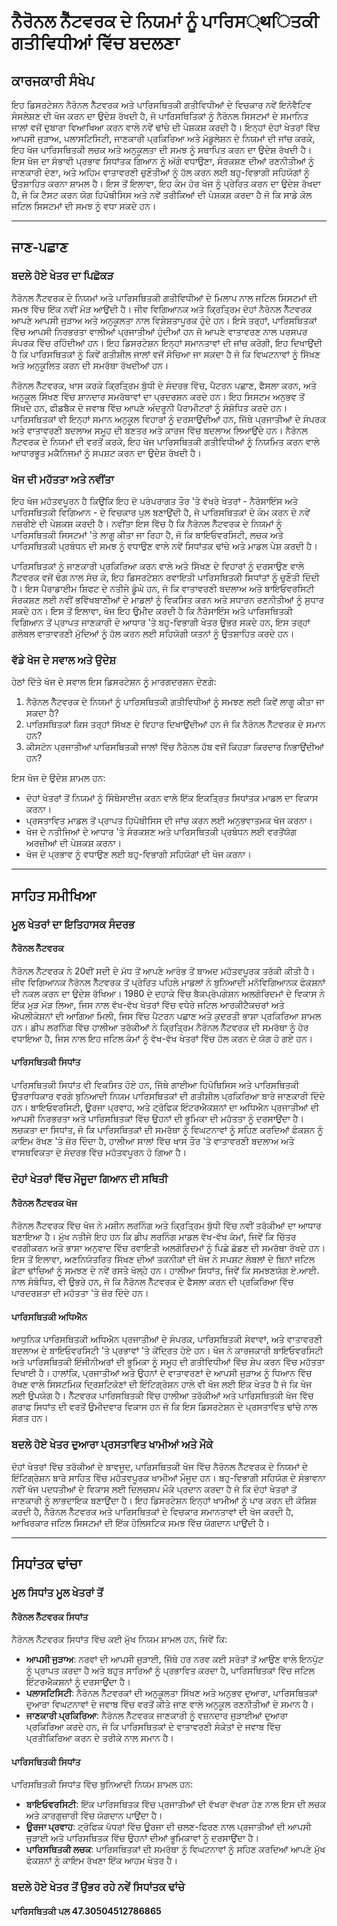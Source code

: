 # ਨੈਰੋਨਲ ਨੈੱਟਵਰਕ ਦੇ ਨਿਯਮਾਂ ਨੂੰ ਪਾਰਿਸ्थਿਤਕੀ ਗਤੀਵਿਧੀਆਂ ਵਿੱਚ ਬਦਲਣਾ

## ਕਾਰਜਕਾਰੀ ਸੰਖੇਪ

ਇਹ ਡਿਸਰਟੇਸ਼ਨ ਨੈਰੋਨਲ ਨੈੱਟਵਰਕ ਅਤੇ ਪਾਰਿਸਥਿਤਕੀ ਗਤੀਵਿਧੀਆਂ ਦੇ ਵਿਚਕਾਰ ਨਵੇਂ ਇਨੋਵੈਟਿਵ ਸੰਸਲੇਸ਼ਣ ਦੀ ਖੋਜ ਕਰਨ ਦਾ ਉਦੇਸ਼ ਰੱਖਦੀ ਹੈ, ਜੋ ਪਾਰਿਸਥਿਤਿਕਾਂ ਨੂੰ ਨੈਰੋਨਲ ਸਿਸਟਮਾਂ ਦੇ ਸਮਾਨਿਤ ਜਾਲਾਂ ਵਜੋਂ ਦੁਬਾਰਾ ਵਿਆਖਿਆ ਕਰਨ ਵਾਲੇ ਨਵੇਂ ਢਾਂਚੇ ਦੀ ਪੇਸ਼ਕਸ਼ ਕਰਦੀ ਹੈ। ਇਨ੍ਹਾਂ ਦੋਹਾਂ ਖੇਤਰਾਂ ਵਿੱਚ ਆਪਸੀ ਜੁੜਾਅ, ਪਲਾਸਟਿਸਿਟੀ, ਜਾਣਕਾਰੀ ਪ੍ਰਕਿਰਿਆ ਅਤੇ ਮੋਡੂਲੇਸ਼ਨ ਦੇ ਨਿਯਮਾਂ ਦੀ ਜਾਂਚ ਕਰਕੇ, ਇਹ ਖੋਜ ਪਾਰਿਸਥਿਤਕੀ ਲਚਕ ਅਤੇ ਅਨੁਕੂਲਤਾ ਦੀ ਸਮਝ ਨੂੰ ਸਥਾਪਿਤ ਕਰਨ ਦਾ ਉਦੇਸ਼ ਰੱਖਦੀ ਹੈ। ਇਸ ਖੋਜ ਦਾ ਸੰਭਾਵੀ ਪ੍ਰਭਾਵ ਸਿਧਾਂਤਕ ਗਿਆਨ ਨੂੰ ਅੱਗੇ ਵਧਾਉਣਾ, ਸੰਰਕਸ਼ਣ ਦੀਆਂ ਰਣਨੀਤੀਆਂ ਨੂੰ ਜਾਣਕਾਰੀ ਦੇਣਾ, ਅਤੇ ਅਹਿਮ ਵਾਤਾਵਰਣੀ ਚੁਣੌਤੀਆਂ ਨੂੰ ਹੱਲ ਕਰਨ ਲਈ ਬਹੁ-ਵਿਭਾਗੀ ਸਹਿਯੋਗਾਂ ਨੂੰ ਉਤਸ਼ਾਹਿਤ ਕਰਨਾ ਸ਼ਾਮਲ ਹੈ। ਇਸ ਤੋਂ ਇਲਾਵਾ, ਇਹ ਕੰਮ ਹੋਰ ਖੋਜ ਨੂੰ ਪ੍ਰੇਰਿਤ ਕਰਨ ਦਾ ਉਦੇਸ਼ ਰੱਖਦਾ ਹੈ, ਜੋ ਕਿ ਟੈਸਟ ਕਰਨ ਯੋਗ ਹਿਪੋਥੀਸਿਸ ਅਤੇ ਨਵੇਂ ਤਰੀਕਿਆਂ ਦੀ ਪੇਸ਼ਕਸ਼ ਕਰਦਾ ਹੈ ਜੋ ਕਿ ਸਾਡੇ ਕੋਲ ਜਟਿਲ ਸਿਸਟਮਾਂ ਦੀ ਸਮਝ ਨੂੰ ਵਧਾ ਸਕਦੇ ਹਨ।

---

## ਜਾਣ-ਪਛਾਣ

### ਬਦਲੇ ਹੋਏ ਖੇਤਰ ਦਾ ਪਿਛੋਕੜ

ਨੈਰੋਨਲ ਨੈੱਟਵਰਕ ਦੇ ਨਿਯਮਾਂ ਅਤੇ ਪਾਰਿਸਥਿਤਕੀ ਗਤੀਵਿਧੀਆਂ ਦੇ ਮਿਲਾਪ ਨਾਲ ਜਟਿਲ ਸਿਸਟਮਾਂ ਦੀ ਸਮਝ ਵਿੱਚ ਇੱਕ ਨਵੀਂ ਮੋੜ ਆਉਂਦੀ ਹੈ। ਜੀਵ ਵਿਗਿਆਨਕ ਅਤੇ ਕ੍ਰਿਤ੍ਰਿਮ ਦੋਹਾਂ ਨੈਰੋਨਲ ਨੈੱਟਵਰਕ ਆਪਣੇ ਆਪਸੀ ਜੁੜਾਅ ਅਤੇ ਅਨੁਕੂਲਤਾ ਨਾਲ ਵਿਸ਼ੇਸ਼ਤਾਪੂਰਕ ਹੁੰਦੇ ਹਨ। ਇਸੇ ਤਰ੍ਹਾਂ, ਪਾਰਿਸਥਿਤਕਾਂ ਵਿੱਚ ਆਪਸੀ ਨਿਰਭਰਤਾ ਵਾਲੀਆਂ ਪ੍ਰਜਾਤੀਆਂ ਹੁੰਦੀਆਂ ਹਨ ਜੋ ਆਪਣੇ ਵਾਤਾਵਰਣ ਨਾਲ ਪਰਸਪਰ ਸੰਪਰਕ ਵਿੱਚ ਰਹਿੰਦੀਆਂ ਹਨ। ਇਹ ਡਿਸਰਟੇਸ਼ਨ ਇਨ੍ਹਾਂ ਸਮਾਨਤਾਵਾਂ ਦੀ ਜਾਂਚ ਕਰੇਗੀ, ਇਹ ਦਿਖਾਉਂਦੀ ਹੈ ਕਿ ਪਾਰਿਸਥਿਤਕਾਂ ਨੂੰ ਕਿਵੇਂ ਗਤੀਸ਼ੀਲ ਜਾਲਾਂ ਵਜੋਂ ਸੋਚਿਆ ਜਾ ਸਕਦਾ ਹੈ ਜੋ ਕਿ ਵਿਘਟਨਾਵਾਂ ਨੂੰ ਸਿੱਖਣ ਅਤੇ ਅਨੁਕੂਲਿਤ ਕਰਨ ਦੀ ਸਮਰੱਥਾ ਰੱਖਦੀਆਂ ਹਨ।

ਨੈਰੋਨਲ ਨੈੱਟਵਰਕ, ਖਾਸ ਕਰਕੇ ਕ੍ਰਿਤ੍ਰਿਮ ਬੁੱਧੀ ਦੇ ਸੰਦਰਭ ਵਿੱਚ, ਪੈਟਰਨ ਪਛਾਣ, ਫੈਸਲਾ ਕਰਨ, ਅਤੇ ਅਨੁਕੂਲ ਸਿੱਖਣ ਵਿੱਚ ਸ਼ਾਨਦਾਰ ਸਮਰੱਥਾਵਾਂ ਦਾ ਪ੍ਰਦਰਸ਼ਨ ਕਰਦੇ ਹਨ। ਇਹ ਸਿਸਟਮ ਅਨੁਭਵ ਤੋਂ ਸਿੱਖਦੇ ਹਨ, ਫੀਡਬੈਕ ਦੇ ਜਵਾਬ ਵਿੱਚ ਆਪਣੇ ਅੰਦਰੂਨੀ ਪੈਰਾਮੀਟਰਾਂ ਨੂੰ ਸੰਸ਼ੋਧਿਤ ਕਰਦੇ ਹਨ। ਪਾਰਿਸਥਿਤਕਾਂ ਵੀ ਇਨ੍ਹਾਂ ਸਮਾਨ ਅਨੁਕੂਲ ਵਿਹਾਰਾਂ ਨੂੰ ਦਰਸਾਉਂਦੀਆਂ ਹਨ, ਜਿੱਥੇ ਪ੍ਰਜਾਤੀਆਂ ਦੇ ਸੰਪਰਕ ਅਤੇ ਵਾਤਾਵਰਣੀ ਬਦਲਾਅ ਸਮੂਹ ਦੀ ਬਣਤਰ ਅਤੇ ਕਾਰਜ ਵਿੱਚ ਬਦਲਾਅ ਲਿਆਉਂਦੇ ਹਨ। ਨੈਰੋਨਲ ਨੈੱਟਵਰਕ ਦੇ ਨਿਯਮਾਂ ਦੀ ਵਰਤੋਂ ਕਰਕੇ, ਇਹ ਖੋਜ ਪਾਰਿਸਥਿਤਕੀ ਗਤੀਵਿਧੀਆਂ ਨੂੰ ਨਿਯਮਿਤ ਕਰਨ ਵਾਲੇ ਆਧਾਰਭੂਤ ਮਕੈਨਿਜਮਾਂ ਨੂੰ ਸਪਸ਼ਟ ਕਰਨ ਦਾ ਉਦੇਸ਼ ਰੱਖਦੀ ਹੈ।

### ਖੋਜ ਦੀ ਮਹੱਤਤਾ ਅਤੇ ਨਵੀਂਤਾ

ਇਹ ਖੋਜ ਮਹੱਤਵਪੂਰਨ ਹੈ ਕਿਉਂਕਿ ਇਹ ਦੋ ਪਰੰਪਰਾਗਤ ਤੌਰ 'ਤੇ ਵੱਖਰੇ ਖੇਤਰਾਂ - ਨੈਰੋਸਾਇੰਸ ਅਤੇ ਪਾਰਿਸਥਿਤਕੀ ਵਿਗਿਆਨ - ਦੇ ਵਿਚਕਾਰ ਪੁਲ ਬਣਾਉਂਦੀ ਹੈ, ਜੋ ਪਾਰਿਸਥਿਤਕਾਂ ਦੇ ਕੰਮ ਕਰਨ ਦੇ ਨਵੇਂ ਨਜ਼ਰੀਏ ਦੀ ਪੇਸ਼ਕਸ਼ ਕਰਦੀ ਹੈ। ਨਵੀਂਤਾ ਇਸ ਵਿੱਚ ਹੈ ਕਿ ਨੈਰੋਨਲ ਨੈੱਟਵਰਕ ਦੇ ਨਿਯਮਾਂ ਨੂੰ ਪਾਰਿਸਥਿਤਕੀ ਸਿਸਟਮਾਂ 'ਤੇ ਲਾਗੂ ਕੀਤਾ ਜਾ ਰਿਹਾ ਹੈ, ਜੋ ਕਿ ਬਾਇਓਵਰਸਿਟੀ, ਲਚਕ ਅਤੇ ਪਾਰਿਸਥਿਤਕੀ ਪ੍ਰਬੰਧਨ ਦੀ ਸਮਝ ਨੂੰ ਵਧਾਉਣ ਵਾਲੇ ਨਵੇਂ ਸਿਧਾਂਤਕ ਢਾਂਚੇ ਅਤੇ ਮਾਡਲ ਪੇਸ਼ ਕਰਦੀ ਹੈ।

ਪਾਰਿਸਥਿਤਕਾਂ ਨੂੰ ਜਾਣਕਾਰੀ ਪ੍ਰਕਿਰਿਆ ਕਰਨ ਵਾਲੇ ਅਤੇ ਸਿੱਖਣ ਦੇ ਵਿਹਾਰਾਂ ਨੂੰ ਦਰਸਾਉਣ ਵਾਲੇ ਨੈੱਟਵਰਕ ਵਜੋਂ ਢੰਗ ਨਾਲ ਸੋਚ ਕੇ, ਇਹ ਡਿਸਰਟੇਸ਼ਨ ਰਵਾਇਤੀ ਪਾਰਿਸਥਿਤਕੀ ਸਿਧਾਂਤਾਂ ਨੂੰ ਚੁਣੌਤੀ ਦਿੰਦੀ ਹੈ। ਇਸ ਪੈਰਾਡਾਈਮ ਸ਼ਿਫਟ ਦੇ ਨਤੀਜੇ ਡੂੰਘੇ ਹਨ, ਜੋ ਕਿ ਵਾਤਾਵਰਣੀ ਬਦਲਾਅ ਅਤੇ ਬਾਇਓਵਰਸਿਟੀ ਸੰਰਕਸ਼ਣ ਲਈ ਨਵੀਂ ਭਵਿੱਖਬਾਣੀਆਂ ਦੇ ਮਾਡਲਾਂ ਨੂੰ ਵਿਕਸਿਤ ਕਰਨ ਅਤੇ ਸਧਾਰਨ ਰਣਨੀਤੀਆਂ ਨੂੰ ਸੁਧਾਰ ਸਕਦੇ ਹਨ। ਇਸ ਤੋਂ ਇਲਾਵਾ, ਖੋਜ ਇਹ ਉਮੀਦ ਕਰਦੀ ਹੈ ਕਿ ਨੈਰੋਸਾਇੰਸ ਅਤੇ ਪਾਰਿਸਥਿਤਕੀ ਵਿਗਿਆਨ ਤੋਂ ਪ੍ਰਾਪਤ ਜਾਣਕਾਰੀ ਦੇ ਆਧਾਰ 'ਤੇ ਬਹੁ-ਵਿਭਾਗੀ ਖੇਤਰ ਉਭਰ ਸਕਦੇ ਹਨ, ਇਸ ਤਰ੍ਹਾਂ ਗਲੋਬਲ ਵਾਤਾਵਰਣੀ ਮੁੱਦਿਆਂ ਨੂੰ ਹੱਲ ਕਰਨ ਲਈ ਸਹਿਯੋਗੀ ਯਤਨਾਂ ਨੂੰ ਉਤਸ਼ਾਹਿਤ ਕਰਦੇ ਹਨ।

### ਵੱਡੇ ਖੋਜ ਦੇ ਸਵਾਲ ਅਤੇ ਉਦੇਸ਼

ਹੇਠਾਂ ਦਿੱਤੇ ਖੋਜ ਦੇ ਸਵਾਲ ਇਸ ਡਿਸਰਟੇਸ਼ਨ ਨੂੰ ਮਾਰਗਦਰਸ਼ਨ ਦੇਣਗੇ:

1. ਨੈਰੋਨਲ ਨੈੱਟਵਰਕ ਦੇ ਨਿਯਮਾਂ ਨੂੰ ਪਾਰਿਸਥਿਤਕੀ ਗਤੀਵਿਧੀਆਂ ਨੂੰ ਸਮਝਣ ਲਈ ਕਿਵੇਂ ਲਾਗੂ ਕੀਤਾ ਜਾ ਸਕਦਾ ਹੈ?
2. ਪਾਰਿਸਥਿਤਕਾਂ ਕਿਸ ਤਰ੍ਹਾਂ ਸਿੱਖਣ ਦੇ ਵਿਹਾਰ ਦਿਖਾਉਂਦੀਆਂ ਹਨ ਜੋ ਕਿ ਨੈਰੋਨਲ ਨੈੱਟਵਰਕ ਦੇ ਸਮਾਨ ਹਨ?
3. ਕੀਸਟੋਨ ਪ੍ਰਜਾਤੀਆਂ ਪਾਰਿਸਥਿਤਕੀ ਜਾਲਾਂ ਵਿੱਚ ਨੈਰੋਨਲ ਹੱਬ ਵਜੋਂ ਕਿਹੜਾ ਕਿਰਦਾਰ ਨਿਭਾਉਂਦੀਆਂ ਹਨ?

ਇਸ ਖੋਜ ਦੇ ਉਦੇਸ਼ ਸ਼ਾਮਲ ਹਨ:

- ਦੋਹਾਂ ਖੇਤਰਾਂ ਤੋਂ ਨਿਯਮਾਂ ਨੂੰ ਸਿੰਥੇਸਾਈਜ਼ ਕਰਨ ਵਾਲੇ ਇੱਕ ਇਕਤ੍ਰਿਤ ਸਿਧਾਂਤਕ ਮਾਡਲ ਦਾ ਵਿਕਾਸ ਕਰਨਾ।
- ਪ੍ਰਸਤਾਵਿਤ ਮਾਡਲ ਤੋਂ ਪ੍ਰਾਪਤ ਹਿਪੋਥੀਸਿਸ ਦੀ ਜਾਂਚ ਕਰਨ ਲਈ ਅਨੁਭਵਾਤਮਕ ਖੋਜ ਕਰਨਾ।
- ਖੋਜ ਦੇ ਨਤੀਜਿਆਂ ਦੇ ਆਧਾਰ 'ਤੇ ਸੰਰਕਸ਼ਣ ਅਤੇ ਪਾਰਿਸਥਿਤਕੀ ਪ੍ਰਬੰਧਨ ਲਈ ਵਰਤੋਂਯੋਗ ਅਰਜ਼ੀਆਂ ਦੀ ਪੇਸ਼ਕਸ਼ ਕਰਨਾ।
- ਖੋਜ ਦੇ ਪ੍ਰਭਾਵ ਨੂੰ ਵਧਾਉਣ ਲਈ ਬਹੁ-ਵਿਭਾਗੀ ਸਹਿਯੋਗਾਂ ਦੀ ਖੋਜ ਕਰਨਾ।

---

## ਸਾਹਿਤ ਸਮੀਖਿਆ

### ਮੂਲ ਖੇਤਰਾਂ ਦਾ ਇਤਿਹਾਸਕ ਸੰਦਰਭ

#### ਨੈਰੋਨਲ ਨੈੱਟਵਰਕ

ਨੈਰੋਨਲ ਨੈੱਟਵਰਕ ਨੇ 20ਵੀਂ ਸਦੀ ਦੇ ਮੱਧ ਤੋਂ ਆਪਣੇ ਆਰੰਭ ਤੋਂ ਬਾਅਦ ਮਹੱਤਵਪੂਰਕ ਤਰੱਕੀ ਕੀਤੀ ਹੈ। ਜੀਵ ਵਿਗਿਆਨਕ ਨੈਰੋਨਲ ਨੈੱਟਵਰਕ ਤੋਂ ਪ੍ਰੇਰਿਤ ਪਹਿਲੇ ਮਾਡਲਾਂ ਨੇ ਬੁਨਿਆਦੀ ਮਨੋਵਿਗਿਆਨਕ ਫੰਕਸ਼ਨਾਂ ਦੀ ਨਕਲ ਕਰਨ ਦਾ ਉਦੇਸ਼ ਰੱਖਿਆ। 1980 ਦੇ ਦਹਾਕੇ ਵਿੱਚ ਬੈਕਪ੍ਰੋਪਗੇਸ਼ਨ ਅਲਗੋਰਿਦਮਾਂ ਦੇ ਵਿਕਾਸ ਨੇ ਇੱਕ ਮੁੜ ਮੋੜ ਲਿਆ, ਜਿਸ ਨਾਲ ਵੱਖ-ਵੱਖ ਖੇਤਰਾਂ ਵਿੱਚ ਵਧੇਰੇ ਜਟਿਲ ਆਰਕੀਟੈਕਚਰਾਂ ਅਤੇ ਐਪਲੀਕੇਸ਼ਨਾਂ ਦੀ ਆਗਿਆ ਮਿਲੀ, ਜਿਸ ਵਿੱਚ ਪੈਟਰਨ ਪਛਾਣ ਅਤੇ ਕੁਦਰਤੀ ਭਾਸ਼ਾ ਪ੍ਰਕਿਰਿਆ ਸ਼ਾਮਲ ਹਨ। ਡੀਪ ਲਰਨਿੰਗ ਵਿੱਚ ਹਾਲੀਆ ਤਰੱਕੀਆਂ ਨੇ ਕ੍ਰਿਤ੍ਰਿਮ ਨੈਰੋਨਲ ਨੈੱਟਵਰਕ ਦੀ ਸਮਰੱਥਾ ਨੂੰ ਹੋਰ ਵਧਾਇਆ ਹੈ, ਜਿਸ ਨਾਲ ਇਹ ਜਟਿਲ ਕੰਮਾਂ ਨੂੰ ਵੱਖ-ਵੱਖ ਖੇਤਰਾਂ ਵਿੱਚ ਹੱਲ ਕਰਨ ਦੇ ਯੋਗ ਹੋ ਗਏ ਹਨ।

#### ਪਾਰਿਸਥਿਤਕੀ ਸਿਧਾਂਤ

ਪਾਰਿਸਥਿਤਕੀ ਸਿਧਾਂਤ ਵੀ ਵਿਕਸਿਤ ਹੋਏ ਹਨ, ਜਿੱਥੇ ਗਾਈਆ ਹਿਪੋਥਿਸਿਸ ਅਤੇ ਪਾਰਿਸਥਿਤਕੀ ਉਤਰਾਧਿਕਾਰ ਵਰਗੇ ਬੁਨਿਆਦੀ ਨਿਯਮ ਪਾਰਿਸਥਿਤਕਾਂ ਦੀ ਗਤੀਸ਼ੀਲ ਪ੍ਰਕਿਰਿਆ ਬਾਰੇ ਜਾਣਕਾਰੀ ਦਿੰਦੇ ਹਨ। ਬਾਇਓਵਰਸਿਟੀ, ਊਰਜਾ ਪ੍ਰਵਾਹ, ਅਤੇ ਟ੍ਰੋਫਿਕ ਇੰਟਰਐਕਸ਼ਨਾਂ ਦਾ ਅਧਿਐਨ ਪ੍ਰਜਾਤੀਆਂ ਦੀ ਆਪਸੀ ਨਿਰਭਰਤਾ ਅਤੇ ਪਾਰਿਸਥਿਤਕਾਂ ਵਿੱਚ ਉਹਨਾਂ ਦੀ ਭੂਮਿਕਾ ਦੀ ਮਹੱਤਤਾ ਨੂੰ ਦਰਸਾਉਂਦਾ ਹੈ। ਲਚਕਤਾ ਦਾ ਸਿਧਾਂਤ, ਜੋ ਕਿ ਪਾਰਿਸਥਿਤਕਾਂ ਦੀ ਸਮਰੱਥਾ ਨੂੰ ਵਿਘਟਨਾਵਾਂ ਨੂੰ ਸਹਿਣ ਕਰਦਿਆਂ ਫੰਕਸ਼ਨ ਨੂੰ ਕਾਇਮ ਰੱਖਣ 'ਤੇ ਜ਼ੋਰ ਦਿੰਦਾ ਹੈ, ਹਾਲੀਆ ਸਾਲਾਂ ਵਿੱਚ ਖਾਸ ਤੌਰ 'ਤੇ ਵਾਤਾਵਰਣੀ ਬਦਲਾਅ ਅਤੇ ਵਾਸਥਵਿਕਤਾ ਦੇ ਸੰਦਰਭ ਵਿੱਚ ਮਹੱਤਵਪੂਰਨ ਹੋ ਗਿਆ ਹੈ।

### ਦੋਹਾਂ ਖੇਤਰਾਂ ਵਿੱਚ ਮੌਜੂਦਾ ਗਿਆਨ ਦੀ ਸਥਿਤੀ

#### ਨੈਰੋਨਲ ਨੈੱਟਵਰਕ ਖੋਜ

ਨੈਰੋਨਲ ਨੈੱਟਵਰਕ ਵਿੱਚ ਖੋਜ ਨੇ ਮਸ਼ੀਨ ਲਰਨਿੰਗ ਅਤੇ ਕ੍ਰਿਤ੍ਰਿਮ ਬੁੱਧੀ ਵਿੱਚ ਨਵੀਂ ਤਰੱਕੀਆਂ ਦਾ ਆਧਾਰ ਬਣਾਇਆ ਹੈ। ਮੁੱਖ ਨਤੀਜੇ ਇਹ ਹਨ ਕਿ ਡੀਪ ਲਰਨਿੰਗ ਮਾਡਲ ਵੱਖ-ਵੱਖ ਕੰਮਾਂ, ਜਿਵੇਂ ਕਿ ਚਿੱਤਰ ਵਰਗੀਕਰਨ ਅਤੇ ਭਾਸ਼ਾ ਅਨੁਵਾਦ ਵਿੱਚ ਰਵਾਇਤੀ ਅਲਗੋਰਿਦਮਾਂ ਨੂੰ ਪਿਛੇ ਛੱਡਣ ਦੀ ਸਮਰੱਥਾ ਰੱਖਦੇ ਹਨ। ਇਸ ਤੋਂ ਇਲਾਵਾ, ਅਣਨਿਯੰਤਰਿਤ ਸਿੱਖਣ ਦੀਆਂ ਤਕਨੀਕਾਂ ਦੀ ਖੋਜ ਨੇ ਸਪਸ਼ਟ ਲੇਬਲਾਂ ਦੇ ਬਿਨਾਂ ਜਟਿਲ ਡੇਟਾ ਢਾਂਚਿਆਂ ਨੂੰ ਸਮਝਣ ਦੇ ਨਵੇਂ ਰਸਤੇ ਖੋਲ੍ਹੇ ਹਨ। ਹਾਲੀਆ ਸਿਧਾਂਤ, ਜਿਵੇਂ ਕਿ ਸਮਝਣਯੋਗ ਏ.ਆਈ. ਨਾਲ ਸੰਬੰਧਿਤ, ਵੀ ਉਭਰੇ ਹਨ, ਜੋ ਕਿ ਨੈਰੋਨਲ ਨੈੱਟਵਰਕ ਦੇ ਫੈਸਲਾ ਕਰਨ ਦੀ ਪ੍ਰਕਿਰਿਆ ਵਿੱਚ ਪਾਰਦਰਸ਼ਤਾ ਦੀ ਮਹੱਤਤਾ 'ਤੇ ਜ਼ੋਰ ਦਿੰਦੇ ਹਨ।

#### ਪਾਰਿਸਥਿਤਕੀ ਅਧਿਐਨ

ਆਧੁਨਿਕ ਪਾਰਿਸਥਿਤਕੀ ਅਧਿਐਨ ਪ੍ਰਜਾਤੀਆਂ ਦੇ ਸੰਪਰਕ, ਪਾਰਿਸਥਿਤਕੀ ਸੇਵਾਵਾਂ, ਅਤੇ ਵਾਤਾਵਰਣੀ ਬਦਲਾਅ ਦੇ ਬਾਇਓਵਰਸਿਟੀ 'ਤੇ ਪ੍ਰਭਾਵਾਂ 'ਤੇ ਕੇਂਦ੍ਰਿਤ ਹੋਏ ਹਨ। ਖੋਜ ਨੇ ਕਾਰਜਕਾਰੀ ਬਾਇਓਵਰਸਿਟੀ ਅਤੇ ਪਾਰਿਸਥਿਤਕੀ ਇੰਜੀਨੀਅਰਾਂ ਦੀ ਭੂਮਿਕਾ ਨੂੰ ਸਮੂਹ ਦੀ ਗਤੀਵਿਧੀਆਂ ਵਿੱਚ ਸ਼ੇਪ ਕਰਨ ਵਿੱਚ ਮਹੱਤਤਾ ਦਿਖਾਈ ਹੈ। ਹਾਲਾਂਕਿ, ਪ੍ਰਜਾਤੀਆਂ ਅਤੇ ਉਹਨਾਂ ਦੇ ਵਾਤਾਵਰਣਾਂ ਦੇ ਆਪਸੀ ਜੁੜਾਅ ਨੂੰ ਧਿਆਨ ਵਿੱਚ ਰੱਖਣ ਵਾਲੇ ਸਿਸਟਮਿਕ ਦ੍ਰਿਸ਼ਟਿਕੋਣਾਂ ਦੀ ਇੰਟਿਗ੍ਰੇਸ਼ਨ ਹਾਲੇ ਵੀ ਖੋਜ ਲਈ ਇੱਕ ਖੇਤਰ ਹੈ ਜੋ ਕਿ ਖੋਜ ਲਈ ਉਪਯੋਗ ਹੈ। ਨੈੱਟਵਰਕ ਪਾਰਿਸਥਿਤਕੀ ਵਿੱਚ ਹਾਲੀਆ ਤਰੱਕੀਆਂ ਅਤੇ ਪਾਰਿਸਥਿਤਕੀ ਖੋਜ ਵਿੱਚ ਗਰਾਫ ਸਿਧਾਂਤ ਦੀ ਵਰਤੋਂ ਉਮੀਦਵਾਰ ਵਿਕਾਸ ਹਨ ਜੋ ਕਿ ਇਸ ਡਿਸਰਟੇਸ਼ਨ ਦੇ ਪ੍ਰਸਤਾਵਿਤ ਢਾਂਚੇ ਨਾਲ ਸੰਗਤ ਹਨ।

### ਬਦਲੇ ਹੋਏ ਖੇਤਰ ਦੁਆਰਾ ਪ੍ਰਸਤਾਵਿਤ ਖਾਮੀਆਂ ਅਤੇ ਮੌਕੇ

ਦੋਹਾਂ ਖੇਤਰਾਂ ਵਿੱਚ ਤਰੱਕੀਆਂ ਦੇ ਬਾਵਜੂਦ, ਪਾਰਿਸਥਿਤਕੀ ਖੋਜ ਵਿੱਚ ਨੈਰੋਨਲ ਨੈੱਟਵਰਕ ਦੇ ਨਿਯਮਾਂ ਦੇ ਇੰਟਿਗ੍ਰੇਸ਼ਨ ਬਾਰੇ ਸਾਹਿਤ ਵਿੱਚ ਮਹੱਤਵਪੂਰਕ ਖਾਮੀਆਂ ਮੌਜੂਦ ਹਨ। ਬਹੁ-ਵਿਭਾਗੀ ਸਹਿਯੋਗ ਦੇ ਸੰਭਾਵਨਾ ਨਵੀਂ ਖੋਜ ਪਦਧਤੀਆਂ ਦੇ ਵਿਕਾਸ ਲਈ ਦਿਲਚਸਪ ਮੌਕੇ ਪ੍ਰਦਾਨ ਕਰਦਾ ਹੈ ਜੋ ਕਿ ਦੋਹਾਂ ਖੇਤਰਾਂ ਤੋਂ ਜਾਣਕਾਰੀ ਨੂੰ ਲਾਭਦਾਇਕ ਬਣਾਉਂਦਾ ਹੈ। ਇਹ ਡਿਸਰਟੇਸ਼ਨ ਇਨ੍ਹਾਂ ਖਾਮੀਆਂ ਨੂੰ ਪਾਰ ਕਰਨ ਦੀ ਕੋਸ਼ਿਸ਼ ਕਰਦੀ ਹੈ, ਨੈਰੋਨਲ ਨੈੱਟਵਰਕ ਅਤੇ ਪਾਰਿਸਥਿਤਕਾਂ ਦੇ ਵਿਚਕਾਰ ਸਮਾਨਤਾਵਾਂ ਦੀ ਖੋਜ ਕਰਦੀ ਹੈ, ਆਖਿਰਕਾਰ ਜਟਿਲ ਸਿਸਟਮਾਂ ਦੀ ਇੱਕ ਹੋਲਿਸਟਿਕ ਸਮਝ ਵਿੱਚ ਯੋਗਦਾਨ ਪਾਉਂਦੀ ਹੈ।

---

## ਸਿਧਾਂਤਕ ਢਾਂਚਾ

### ਮੂਲ ਸਿਧਾਂਤ ਮੂਲ ਖੇਤਰਾਂ ਤੋਂ

#### ਨੈਰੋਨਲ ਨੈੱਟਵਰਕ ਸਿਧਾਂਤ

ਨੈਰੋਨਲ ਨੈੱਟਵਰਕ ਸਿਧਾਂਤ ਵਿੱਚ ਕਈ ਮੁੱਖ ਨਿਯਮ ਸ਼ਾਮਲ ਹਨ, ਜਿਵੇਂ ਕਿ:

- **ਆਪਸੀ ਜੁੜਾਅ**: ਨਰਵਾਂ ਦੀ ਆਪਸੀ ਜੁੜਾਈ, ਜਿੱਥੇ ਹਰ ਨਰਵ ਕਈ ਸਰੋਤਾਂ ਤੋਂ ਆਉਣ ਵਾਲੇ ਇਨਪੁੱਟ ਨੂੰ ਪ੍ਰਾਪਤ ਕਰਦਾ ਹੈ ਅਤੇ ਬਹੁਤ ਸਾਰਿਆਂ ਨੂੰ ਪ੍ਰਭਾਵਿਤ ਕਰਦਾ ਹੈ, ਪਾਰਿਸਥਿਤਕਾਂ ਵਿੱਚ ਜਟਿਲ ਇੰਟਰਐਕਸ਼ਨਾਂ ਨੂੰ ਦਰਸਾਉਂਦਾ ਹੈ।
- **ਪਲਾਸਟਿਸਿਟੀ**: ਨੈਰੋਨਲ ਨੈੱਟਵਰਕਾਂ ਦੀ ਅਨੁਕੂਲਤਾ ਸਿੱਖਣ ਅਤੇ ਅਨੁਭਵ ਦੁਆਰਾ, ਪਾਰਿਸਥਿਤਕਾਂ ਦੁਆਰਾ ਵਿਘਟਨਾਵਾਂ ਦੇ ਜਵਾਬ ਵਿੱਚ ਵਰਤੋਂ ਕੀਤੇ ਜਾਣ ਵਾਲੇ ਅਨੁਕੂਲ ਰਣਨੀਤੀਆਂ ਦੇ ਸਮਾਨ ਹੈ।
- **ਜਾਣਕਾਰੀ ਪ੍ਰਕਿਰਿਆ**: ਨੈਰੋਨਲ ਨੈੱਟਵਰਕ ਜਾਣਕਾਰੀ ਨੂੰ ਵਜ਼ਨਦਾਰ ਜੁੜਾਈਆਂ ਦੁਆਰਾ ਪ੍ਰਕਿਰਿਆ ਕਰਦੇ ਹਨ, ਜੋ ਕਿ ਪਾਰਿਸਥਿਤਕਾਂ ਦੇ ਵਾਤਾਵਰਣੀ ਸੰਕੇਤਾਂ ਦੇ ਜਵਾਬ ਵਿੱਚ ਪ੍ਰਤੀਕਿਰਿਆ ਕਰਨ ਦੇ ਤਰੀਕੇ ਨਾਲ ਸਮਾਨ ਹੈ।

#### ਪਾਰਿਸਥਿਤਕੀ ਸਿਧਾਂਤ

ਪਾਰਿਸਥਿਤਕੀ ਸਿਧਾਂਤ ਵਿੱਚ ਬੁਨਿਆਦੀ ਨਿਯਮ ਸ਼ਾਮਲ ਹਨ:

- **ਬਾਇਓਵਰਸਿਟੀ**: ਇੱਕ ਪਾਰਿਸਥਿਤਕ ਵਿੱਚ ਪ੍ਰਜਾਤੀਆਂ ਦੀ ਵੱਖਰਾ ਵੱਖਰਾ ਹੋਣ ਨਾਲ ਇਸ ਦੀ ਲਚਕ ਅਤੇ ਕਾਰਗੁਜ਼ਾਰੀ ਵਿੱਚ ਯੋਗਦਾਨ ਪਾਉਂਦਾ ਹੈ।
- **ਊਰਜਾ ਪ੍ਰਵਾਹ**: ਟ੍ਰੋਫਿਕ ਪੱਧਰਾਂ ਵਿੱਚ ਊਰਜਾ ਦੀ ਚਲਣ-ਫਿਰਣ ਨਾਲ ਪ੍ਰਜਾਤੀਆਂ ਦੀ ਆਪਸੀ ਜੁੜਾਈ ਅਤੇ ਪਾਰਿਸਥਿਤਕ ਵਿੱਚ ਉਹਨਾਂ ਦੀਆਂ ਭੂਮਿਕਾਵਾਂ ਨੂੰ ਦਰਸਾਉਂਦਾ ਹੈ।
- **ਪਾਰਿਸਥਿਤਕੀ ਲਚਕ**: ਪਾਰਿਸਥਿਤਕਾਂ ਦੀ ਸਮਰੱਥਾ ਨੂੰ ਵਿਘਟਨਾਵਾਂ ਨੂੰ ਸਹਿਣ ਕਰਦਿਆਂ ਆਪਣੇ ਮੁੱਖ ਫੰਕਸ਼ਨਾਂ ਨੂੰ ਕਾਇਮ ਰੱਖਣਾ ਇੱਕ ਆਹਮ ਖੇਤਰ ਹੈ।

### ਬਦਲੇ ਹੋਏ ਖੇਤਰ ਤੋਂ ਉਭਰ ਰਹੇ ਨਵੇਂ ਸਿਧਾਂਤਕ ਢਾਂਚੇ

#### ਪਾਰਿਸਥਿਤਕੀ ਪਲ 47.30504512786865